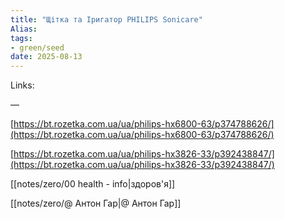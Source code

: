 ```yaml
---
title: "Щітка та Іригатор PHILIPS Sonicare"
Alias: 
tags:
- green/seed
date: 2025-08-13
---
```

Links:  

—

[https://bt.rozetka.com.ua/ua/philips-hx6800-63/p374788626/](https://bt.rozetka.com.ua/ua/philips-hx6800-63/p374788626/)

  

[https://bt.rozetka.com.ua/ua/philips-hx3826-33/p392438847/](https://bt.rozetka.com.ua/ua/philips-hx3826-33/p392438847/)

  
[[notes/zero/00 health - info|здоров'я]]

[[notes/zero/@ Антон Гар|@ Антон Гар]]